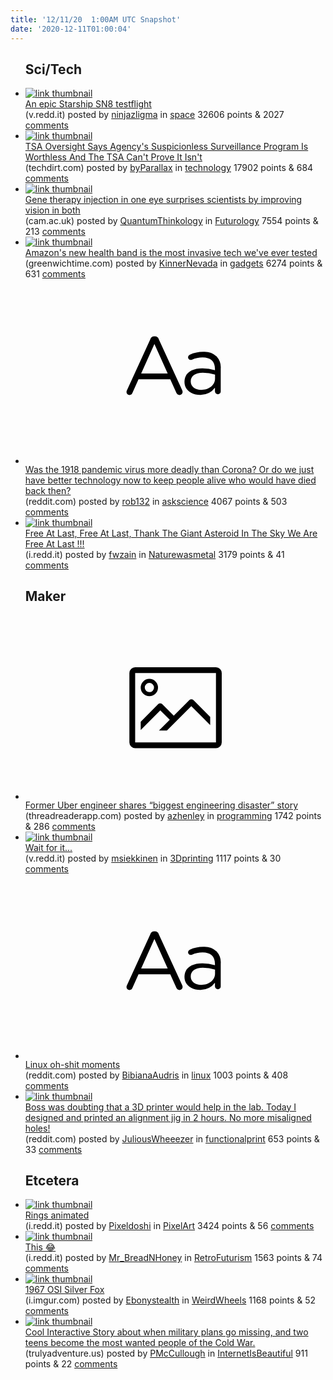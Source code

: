 ```yaml
---
title: '12/11/20  1:00AM UTC Snapshot'
date: '2020-12-11T01:00:04'
---
```

<ul>
<h2>Sci/Tech</h2>

<li><a href='https://v.redd.it/c10rdgmr8c461'><img src='https://b.thumbs.redditmedia.com/kgKUcZnhhAYOApKhLsUOmft4z6S19yff-b-bWsMogMg.jpg' alt='link thumbnail'></a><div><div class='linkTitle'><a href='https://v.redd.it/c10rdgmr8c461'>An epic Starship SN8 testflight</a></div>(v.redd.it) posted by <a href='https://www.reddit.com/user/ninjazligma'>ninjazligma</a> in <a href='https://www.reddit.com/r/space'>space</a> 32606 points & 2027 <a href='https://www.reddit.com/r/space/comments/kad5wp/an_epic_starship_sn8_testflight/'>comments</a></div></li>

<li><a href='https://www.techdirt.com/articles/20201205/18514245827/tsa-oversight-says-agencys-suspicionless-surveillance-program-is-worthless-tsa-cant-prove-it-isnt.shtml'><img src='https://b.thumbs.redditmedia.com/_tTvxyzHM6_nT7yn3kImSG1E7TOYSrD3dVbskCCAC3c.jpg' alt='link thumbnail'></a><div><div class='linkTitle'><a href='https://www.techdirt.com/articles/20201205/18514245827/tsa-oversight-says-agencys-suspicionless-surveillance-program-is-worthless-tsa-cant-prove-it-isnt.shtml'>TSA Oversight Says Agency's Suspicionless Surveillance Program Is Worthless And The TSA Can't Prove It Isn't</a></div>(techdirt.com) posted by <a href='https://www.reddit.com/user/byParallax'>byParallax</a> in <a href='https://www.reddit.com/r/technology'>technology</a> 17902 points & 684 <a href='https://www.reddit.com/r/technology/comments/kae2s7/tsa_oversight_says_agencys_suspicionless/'>comments</a></div></li>

<li><a href='https://www.cam.ac.uk/research/news/gene-therapy-injection-in-one-eye-surprises-scientists-by-improving-vision-in-both'><img src='https://a.thumbs.redditmedia.com/_qgKeS2-k4a6hMyrP4P5lcB68wNP46XbaIru7VnMKu8.jpg' alt='link thumbnail'></a><div><div class='linkTitle'><a href='https://www.cam.ac.uk/research/news/gene-therapy-injection-in-one-eye-surprises-scientists-by-improving-vision-in-both'>Gene therapy injection in one eye surprises scientists by improving vision in both</a></div>(cam.ac.uk) posted by <a href='https://www.reddit.com/user/QuantumThinkology'>QuantumThinkology</a> in <a href='https://www.reddit.com/r/Futurology'>Futurology</a> 7554 points & 213 <a href='https://www.reddit.com/r/Futurology/comments/kagpmk/gene_therapy_injection_in_one_eye_surprises/'>comments</a></div></li>

<li><a href='https://www.greenwichtime.com/news/article/Amazon-s-new-health-band-is-the-most-invasive-15790598.php'><img src='https://b.thumbs.redditmedia.com/uT5T70r_zQ0jy_vmmdmAv1PUFCta7NS4fUtJdMk-wgw.jpg' alt='link thumbnail'></a><div><div class='linkTitle'><a href='https://www.greenwichtime.com/news/article/Amazon-s-new-health-band-is-the-most-invasive-15790598.php'>Amazon's new health band is the most invasive tech we've ever tested</a></div>(greenwichtime.com) posted by <a href='https://www.reddit.com/user/KinnerNevada'>KinnerNevada</a> in <a href='https://www.reddit.com/r/gadgets'>gadgets</a> 6274 points & 631 <a href='https://www.reddit.com/r/gadgets/comments/kailus/amazons_new_health_band_is_the_most_invasive_tech/'>comments</a></div></li>

<li><a href='https://www.reddit.com/r/askscience/comments/kaj3h5/was_the_1918_pandemic_virus_more_deadly_than/'><svg version='1.1' viewBox='-34 -12 104 64' preserveAspectRatio='xMidYMid slice' xmlns='http://www.w3.org/2000/svg' xmlns:xlink='http://www.w3.org/1999/xlink'>
    <title>text link thumbnail</title>
    <path d='M12.19,8.84a1.45,1.45,0,0,0-1.4-1h-.12a1.46,1.46,0,0,0-1.42,1L1.14,26.56a1.29,1.29,0,0,0-.14.59,1,1,0,0,0,1,1,1.12,1.12,0,0,0,1.08-.77l2.08-4.65h11l2.08,4.59a1.24,1.24,0,0,0,1.12.83,1.08,1.08,0,0,0,1.08-1.08,1.64,1.64,0,0,0-.14-.57ZM6.08,20.71l4.59-10.22,4.6,10.22Z'>
    </path>
    <path d='M32.24,14.78A6.35,6.35,0,0,0,27.6,13.2a11.36,11.36,0,0,0-4.7,1,1,1,0,0,0-.58.89,1,1,0,0,0,.94.92,1.23,1.23,0,0,0,.39-.08,8.87,8.87,0,0,1,3.72-.81c2.7,0,4.28,1.33,4.28,3.92v.5a15.29,15.29,0,0,0-4.42-.61c-3.64,0-6.14,1.61-6.14,4.64v.05c0,2.95,2.7,4.48,5.37,4.48a6.29,6.29,0,0,0,5.19-2.48V26.9a1,1,0,0,0,1,1,1,1,0,0,0,1-1.06V19A5.71,5.71,0,0,0,32.24,14.78Zm-.56,7.7c0,2.28-2.17,3.89-4.81,3.89-1.94,0-3.61-1.06-3.61-2.86v-.06c0-1.8,1.5-3,4.2-3a15.2,15.2,0,0,1,4.22.61Z'>
    </path>
    </svg></a><div><div class='linkTitle'><a href='https://www.reddit.com/r/askscience/comments/kaj3h5/was_the_1918_pandemic_virus_more_deadly_than/'>Was the 1918 pandemic virus more deadly than Corona? Or do we just have better technology now to keep people alive who would have died back then?</a></div>(reddit.com) posted by <a href='https://www.reddit.com/user/rob132'>rob132</a> in <a href='https://www.reddit.com/r/askscience'>askscience</a> 4067 points & 503 <a href='https://www.reddit.com/r/askscience/comments/kaj3h5/was_the_1918_pandemic_virus_more_deadly_than/'>comments</a></div></li>

<li><a href='https://i.redd.it/ojsm1ieyec461.jpg'><img src='https://a.thumbs.redditmedia.com/JiOQ8IZ5J1JD1gGioI361SWEFlLXt-6HS4Kq96U0n04.jpg' alt='link thumbnail'></a><div><div class='linkTitle'><a href='https://i.redd.it/ojsm1ieyec461.jpg'>Free At Last, Free At Last, Thank The Giant Asteroid In The Sky We Are Free At Last !!!</a></div>(i.redd.it) posted by <a href='https://www.reddit.com/user/fwzain'>fwzain</a> in <a href='https://www.reddit.com/r/Naturewasmetal'>Naturewasmetal</a> 3179 points & 41 <a href='https://www.reddit.com/r/Naturewasmetal/comments/kadjuz/free_at_last_free_at_last_thank_the_giant/'>comments</a></div></li>

<h2>Maker</h2>

<li><a href='https://threadreaderapp.com/thread/1336890442768547845.html'><svg version='1.1' viewBox='-34 -14 104 64' preserveAspectRatio='xMidYMid meet' xmlns='http://www.w3.org/2000/svg' xmlns:xlink='http://www.w3.org/1999/xlink'>
    <title>link thumbnail</title>
    <path d='M32,4H4A2,2,0,0,0,2,6V30a2,2,0,0,0,2,2H32a2,2,0,0,0,2-2V6A2,2,0,0,0,32,4ZM4,30V6H32V30Z'></path>
    <path d='M8.92,14a3,3,0,1,0-3-3A3,3,0,0,0,8.92,14Zm0-4.6A1.6,1.6,0,1,1,7.33,11,1.6,1.6,0,0,1,8.92,9.41Z'></path>
    <path d='M22.78,15.37l-5.4,5.4-4-4a1,1,0,0,0-1.41,0L5.92,22.9v2.83l6.79-6.79L16,22.18l-3.75,3.75H15l8.45-8.45L30,24V21.18l-5.81-5.81A1,1,0,0,0,22.78,15.37Z'></path>
    </svg></a><div><div class='linkTitle'><a href='https://threadreaderapp.com/thread/1336890442768547845.html'>Former Uber engineer shares “biggest engineering disaster” story</a></div>(threadreaderapp.com) posted by <a href='https://www.reddit.com/user/azhenley'>azhenley</a> in <a href='https://www.reddit.com/r/programming'>programming</a> 1742 points & 286 <a href='https://www.reddit.com/r/programming/comments/kahvfd/former_uber_engineer_shares_biggest_engineering/'>comments</a></div></li>

<li><a href='https://v.redd.it/6m4a6q1wv9461'><img src='https://b.thumbs.redditmedia.com/U4DJEb1C1grZcivieepHFvTV-lBBNN3bbpTZYS1O0gQ.jpg' alt='link thumbnail'></a><div><div class='linkTitle'><a href='https://v.redd.it/6m4a6q1wv9461'>Wait for it...</a></div>(v.redd.it) posted by <a href='https://www.reddit.com/user/msiekkinen'>msiekkinen</a> in <a href='https://www.reddit.com/r/3Dprinting'>3Dprinting</a> 1117 points & 30 <a href='https://www.reddit.com/r/3Dprinting/comments/ka6rqy/wait_for_it/'>comments</a></div></li>

<li><a href='https://www.reddit.com/r/linux/comments/kaaemv/linux_ohshit_moments/'><svg version='1.1' viewBox='-34 -12 104 64' preserveAspectRatio='xMidYMid slice' xmlns='http://www.w3.org/2000/svg' xmlns:xlink='http://www.w3.org/1999/xlink'>
    <title>text link thumbnail</title>
    <path d='M12.19,8.84a1.45,1.45,0,0,0-1.4-1h-.12a1.46,1.46,0,0,0-1.42,1L1.14,26.56a1.29,1.29,0,0,0-.14.59,1,1,0,0,0,1,1,1.12,1.12,0,0,0,1.08-.77l2.08-4.65h11l2.08,4.59a1.24,1.24,0,0,0,1.12.83,1.08,1.08,0,0,0,1.08-1.08,1.64,1.64,0,0,0-.14-.57ZM6.08,20.71l4.59-10.22,4.6,10.22Z'>
    </path>
    <path d='M32.24,14.78A6.35,6.35,0,0,0,27.6,13.2a11.36,11.36,0,0,0-4.7,1,1,1,0,0,0-.58.89,1,1,0,0,0,.94.92,1.23,1.23,0,0,0,.39-.08,8.87,8.87,0,0,1,3.72-.81c2.7,0,4.28,1.33,4.28,3.92v.5a15.29,15.29,0,0,0-4.42-.61c-3.64,0-6.14,1.61-6.14,4.64v.05c0,2.95,2.7,4.48,5.37,4.48a6.29,6.29,0,0,0,5.19-2.48V26.9a1,1,0,0,0,1,1,1,1,0,0,0,1-1.06V19A5.71,5.71,0,0,0,32.24,14.78Zm-.56,7.7c0,2.28-2.17,3.89-4.81,3.89-1.94,0-3.61-1.06-3.61-2.86v-.06c0-1.8,1.5-3,4.2-3a15.2,15.2,0,0,1,4.22.61Z'>
    </path>
    </svg></a><div><div class='linkTitle'><a href='https://www.reddit.com/r/linux/comments/kaaemv/linux_ohshit_moments/'>Linux oh-shit moments</a></div>(reddit.com) posted by <a href='https://www.reddit.com/user/BibianaAudris'>BibianaAudris</a> in <a href='https://www.reddit.com/r/linux'>linux</a> 1003 points & 408 <a href='https://www.reddit.com/r/linux/comments/kaaemv/linux_ohshit_moments/'>comments</a></div></li>

<li><a href='https://www.reddit.com/gallery/kalwl4'><img src='https://b.thumbs.redditmedia.com/I5mOPCuf5w_kmOhyQxWW-HIyFPTuaokx23BE2xNQA2Y.jpg' alt='link thumbnail'></a><div><div class='linkTitle'><a href='https://www.reddit.com/gallery/kalwl4'>Boss was doubting that a 3D printer would help in the lab. Today I designed and printed an alignment jig in 2 hours. No more misaligned holes!</a></div>(reddit.com) posted by <a href='https://www.reddit.com/user/JuliousWheeezer'>JuliousWheeezer</a> in <a href='https://www.reddit.com/r/functionalprint'>functionalprint</a> 653 points & 33 <a href='https://www.reddit.com/r/functionalprint/comments/kalwl4/boss_was_doubting_that_a_3d_printer_would_help_in/'>comments</a></div></li>

<h2>Etcetera</h2>

<li><a href='https://i.redd.it/uf1mq4zkic461.gif'><img src='https://b.thumbs.redditmedia.com/K-qEj1e-AkFfx-n6Z3Ljg4V4w1X6uKAeLHwCLcFLRHs.jpg' alt='link thumbnail'></a><div><div class='linkTitle'><a href='https://i.redd.it/uf1mq4zkic461.gif'>Rings animated</a></div>(i.redd.it) posted by <a href='https://www.reddit.com/user/Pixeldoshi'>Pixeldoshi</a> in <a href='https://www.reddit.com/r/PixelArt'>PixelArt</a> 3424 points & 56 <a href='https://www.reddit.com/r/PixelArt/comments/kadsac/rings_animated/'>comments</a></div></li>

<li><a href='https://i.redd.it/y4cq6n9n9c461.jpg'><img src='https://b.thumbs.redditmedia.com/PY4IYASmSgv2UbyqCe2T79GPeiiFeAGLS8gVUfSgjss.jpg' alt='link thumbnail'></a><div><div class='linkTitle'><a href='https://i.redd.it/y4cq6n9n9c461.jpg'>This 😂</a></div>(i.redd.it) posted by <a href='https://www.reddit.com/user/Mr_BreadNHoney'>Mr_BreadNHoney</a> in <a href='https://www.reddit.com/r/RetroFuturism'>RetroFuturism</a> 1563 points & 74 <a href='https://www.reddit.com/r/RetroFuturism/comments/kad7rs/this/'>comments</a></div></li>

<li><a href='https://i.imgur.com/p3qIAvr.jpg'><img src='https://b.thumbs.redditmedia.com/wcr4kjvk233HbkmQV7mJAfb1FtHcyG8tsZ2J5sSmSKE.jpg' alt='link thumbnail'></a><div><div class='linkTitle'><a href='https://i.imgur.com/p3qIAvr.jpg'>1967 OSI Silver Fox</a></div>(i.imgur.com) posted by <a href='https://www.reddit.com/user/Ebonystealth'>Ebonystealth</a> in <a href='https://www.reddit.com/r/WeirdWheels'>WeirdWheels</a> 1168 points & 52 <a href='https://www.reddit.com/r/WeirdWheels/comments/kadnvr/1967_osi_silver_fox/'>comments</a></div></li>

<li><a href='https://www.trulyadventure.us/ivy-bells'><img src='https://b.thumbs.redditmedia.com/d3NMOZtuZ5gfbddz3XRiuib6R0ukzRKakGOpnTBz8MQ.jpg' alt='link thumbnail'></a><div><div class='linkTitle'><a href='https://www.trulyadventure.us/ivy-bells'>Cool Interactive Story about when military plans go missing, and two teens become the most wanted people of the Cold War.</a></div>(trulyadventure.us) posted by <a href='https://www.reddit.com/user/PMcCullough'>PMcCullough</a> in <a href='https://www.reddit.com/r/InternetIsBeautiful'>InternetIsBeautiful</a> 911 points & 22 <a href='https://www.reddit.com/r/InternetIsBeautiful/comments/kagxub/cool_interactive_story_about_when_military_plans/'>comments</a></div></li>

</ul>
